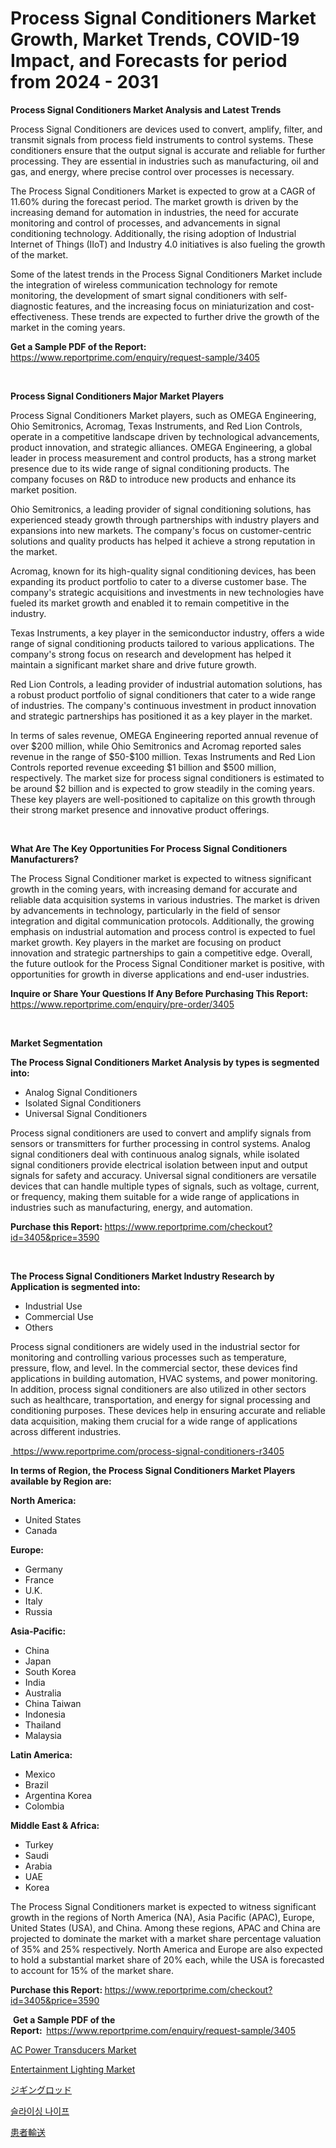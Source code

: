<p><h1>Process Signal Conditioners Market Growth, Market Trends, COVID-19 Impact, and Forecasts for period from 2024 - 2031</h1></p><p><strong>Process Signal Conditioners Market Analysis and Latest Trends</strong></p>
<p><p>Process Signal Conditioners are devices used to convert, amplify, filter, and transmit signals from process field instruments to control systems. These conditioners ensure that the output signal is accurate and reliable for further processing. They are essential in industries such as manufacturing, oil and gas, and energy, where precise control over processes is necessary.</p><p>The Process Signal Conditioners Market is expected to grow at a CAGR of 11.60% during the forecast period. The market growth is driven by the increasing demand for automation in industries, the need for accurate monitoring and control of processes, and advancements in signal conditioning technology. Additionally, the rising adoption of Industrial Internet of Things (IIoT) and Industry 4.0 initiatives is also fueling the growth of the market.</p><p>Some of the latest trends in the Process Signal Conditioners Market include the integration of wireless communication technology for remote monitoring, the development of smart signal conditioners with self-diagnostic features, and the increasing focus on miniaturization and cost-effectiveness. These trends are expected to further drive the growth of the market in the coming years.</p></p>
<p><strong>Get a Sample PDF of the Report:&nbsp;</strong> <a href="https://www.reportprime.com/enquiry/request-sample/3405">https://www.reportprime.com/enquiry/request-sample/3405</a></p>
<p>&nbsp;</p>
<p><strong>Process Signal Conditioners Major Market Players</strong></p>
<p><p>Process Signal Conditioners Market players, such as OMEGA Engineering, Ohio Semitronics, Acromag, Texas Instruments, and Red Lion Controls, operate in a competitive landscape driven by technological advancements, product innovation, and strategic alliances. OMEGA Engineering, a global leader in process measurement and control products, has a strong market presence due to its wide range of signal conditioning products. The company focuses on R&D to introduce new products and enhance its market position.</p><p>Ohio Semitronics, a leading provider of signal conditioning solutions, has experienced steady growth through partnerships with industry players and expansions into new markets. The company's focus on customer-centric solutions and quality products has helped it achieve a strong reputation in the market.</p><p>Acromag, known for its high-quality signal conditioning devices, has been expanding its product portfolio to cater to a diverse customer base. The company's strategic acquisitions and investments in new technologies have fueled its market growth and enabled it to remain competitive in the industry.</p><p>Texas Instruments, a key player in the semiconductor industry, offers a wide range of signal conditioning products tailored to various applications. The company's strong focus on research and development has helped it maintain a significant market share and drive future growth.</p><p>Red Lion Controls, a leading provider of industrial automation solutions, has a robust product portfolio of signal conditioners that cater to a wide range of industries. The company's continuous investment in product innovation and strategic partnerships has positioned it as a key player in the market.</p><p>In terms of sales revenue, OMEGA Engineering reported annual revenue of over $200 million, while Ohio Semitronics and Acromag reported sales revenue in the range of $50-$100 million. Texas Instruments and Red Lion Controls reported revenue exceeding $1 billion and $500 million, respectively. The market size for process signal conditioners is estimated to be around $2 billion and is expected to grow steadily in the coming years. These key players are well-positioned to capitalize on this growth through their strong market presence and innovative product offerings.</p></p>
<p>&nbsp;</p>
<p><strong>What Are The Key Opportunities For Process Signal Conditioners Manufacturers?</strong></p>
<p><p>The Process Signal Conditioner market is expected to witness significant growth in the coming years, with increasing demand for accurate and reliable data acquisition systems in various industries. The market is driven by advancements in technology, particularly in the field of sensor integration and digital communication protocols. Additionally, the growing emphasis on industrial automation and process control is expected to fuel market growth. Key players in the market are focusing on product innovation and strategic partnerships to gain a competitive edge. Overall, the future outlook for the Process Signal Conditioner market is positive, with opportunities for growth in diverse applications and end-user industries.</p></p>
<p><strong>Inquire or Share Your Questions If Any Before Purchasing This Report:</strong> <a href="https://www.reportprime.com/enquiry/pre-order/3405">https://www.reportprime.com/enquiry/pre-order/3405</a></p>
<p>&nbsp;</p>
<p><strong>Market Segmentation</strong></p>
<p><strong>The Process Signal Conditioners Market Analysis by types is segmented into:</strong></p>
<p><ul><li>Analog Signal Conditioners</li><li>Isolated Signal Conditioners</li><li>Universal Signal Conditioners</li></ul></p>
<p><p>Process signal conditioners are used to convert and amplify signals from sensors or transmitters for further processing in control systems. Analog signal conditioners deal with continuous analog signals, while isolated signal conditioners provide electrical isolation between input and output signals for safety and accuracy. Universal signal conditioners are versatile devices that can handle multiple types of signals, such as voltage, current, or frequency, making them suitable for a wide range of applications in industries such as manufacturing, energy, and automation.</p></p>
<p><strong>Purchase this Report:&nbsp;</strong><a href="https://www.reportprime.com/checkout?id=3405&price=3590">https://www.reportprime.com/checkout?id=3405&price=3590</a></p>
<p>&nbsp;</p>
<p><strong>The Process Signal Conditioners Market Industry Research by Application is segmented into:</strong></p>
<p><ul><li>Industrial Use</li><li>Commercial Use</li><li>Others</li></ul></p>
<p><p>Process signal conditioners are widely used in the industrial sector for monitoring and controlling various processes such as temperature, pressure, flow, and level. In the commercial sector, these devices find applications in building automation, HVAC systems, and power monitoring. In addition, process signal conditioners are also utilized in other sectors such as healthcare, transportation, and energy for signal processing and conditioning purposes. These devices help in ensuring accurate and reliable data acquisition, making them crucial for a wide range of applications across different industries.</p></p>
<p><a href="https://www.reportprime.com/process-signal-conditioners-r3405">&nbsp;https://www.reportprime.com/process-signal-conditioners-r3405</a></p>
<p><strong>In terms of Region, the Process Signal Conditioners Market Players available by Region are:</strong></p>
<p>
    <p> <strong> North America: </strong>
        <ul>
            <li>United States</li>
            <li>Canada</li>
        </ul>
        </p> 
    <p> <strong> Europe: </strong>
        <ul>
            <li>Germany</li>
            <li>France</li>
            <li>U.K.</li>
            <li>Italy</li>
            <li>Russia</li>
        </ul>
        </p> 
    <p> <strong> Asia-Pacific: </strong>
        <ul>
            <li>China</li>
            <li>Japan</li>
            <li>South Korea</li>
            <li>India</li>
            <li>Australia</li>
            <li>China Taiwan</li>
            <li>Indonesia</li>
            <li>Thailand</li>
            <li>Malaysia</li>
        </ul>
        </p> 
    <p> <strong> Latin America: </strong>
        <ul>
            <li>Mexico</li>
            <li>Brazil</li>
            <li>Argentina Korea</li>
            <li>Colombia</li>
        </ul>
        </p> 
    <p> <strong> Middle East & Africa: </strong>
        <ul>
            <li>Turkey</li>
            <li>Saudi</li>
            <li>Arabia</li>
            <li>UAE</li>
            <li>Korea</li>
        </ul>
    </p>
    </p>
<p><p>The Process Signal Conditioners market is expected to witness significant growth in the regions of North America (NA), Asia Pacific (APAC), Europe, United States (USA), and China. Among these regions, APAC and China are projected to dominate the market with a market share percentage valuation of 35% and 25% respectively. North America and Europe are also expected to hold a substantial market share of 20% each, while the USA is forecasted to account for 15% of the market share.</p></p>
<p><strong>Purchase this Report: </strong><a href="https://www.reportprime.com/checkout?id=3405&price=3590">https://www.reportprime.com/checkout?id=3405&price=3590</a></p>
<p>&nbsp;<strong>Get a Sample PDF of the Report:&nbsp;&nbsp;</strong><a href="https://www.reportprime.com/enquiry/request-sample/3405">https://www.reportprime.com/enquiry/request-sample/3405</a></p>
<p><strong></strong></p>
<p><p><a href="https://github.com/nicholepatriciadoylenwnrjr0/Market-Research-Report-List-2/blob/main/ac-power-transducers-market.md">AC Power Transducers Market</a></p><p><a href="https://issuu.com/reportprime-2/docs/entertainment-lighting-market-size-2030.pptx">Entertainment Lighting Market</a></p><p><a href="https://github.com/nemesis2824/Market-Research-Report-List-1/blob/main/947992473006.md">ジギングロッド</a></p><p><a href="https://github.com/FelipeGrrady654556/Market-Research-Report-List-1/blob/main/894318569791.md">슬라이싱 나이프</a></p><p><a href="https://github.com/CieloStamm/Market-Research-Report-List-1/blob/main/367053873007.md">患者輸送</a></p></p>